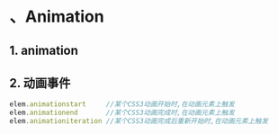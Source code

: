 # 、Animation

## 1. animation

## 2. 动画事件

```js
elem.animationstart     //某个CSS3动画开始时,在动画元素上触发
elem.animationend       //某个CSS3动画完成时,在动画元素上触发
elem.animationiteration //某个CSS3动画完成后重新开始时,在动画元素上触发
```
